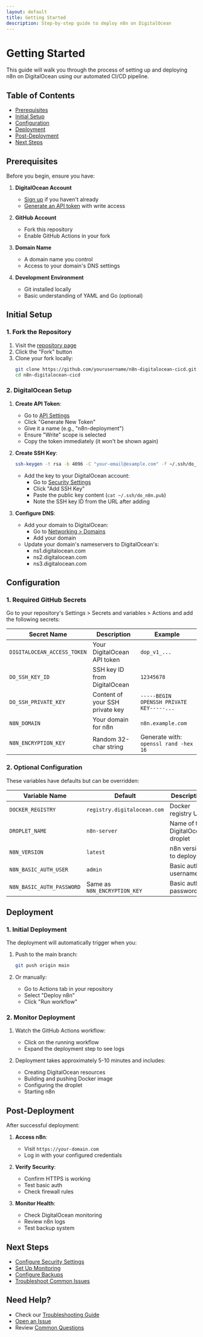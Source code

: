 ```yaml
---
layout: default
title: Getting Started
description: Step-by-step guide to deploy n8n on DigitalOcean
---
```


# Getting Started

This guide will walk you through the process of setting up and deploying n8n on DigitalOcean using our automated CI/CD pipeline.

## Table of Contents

- [Prerequisites](#prerequisites)
- [Initial Setup](#initial-setup)
- [Configuration](#configuration)
- [Deployment](#deployment)
- [Post-Deployment](#post-deployment)
- [Next Steps](#next-steps)

## Prerequisites

Before you begin, ensure you have:

1. **DigitalOcean Account**
   - [Sign up](https://cloud.digitalocean.com/registrations/new) if you haven't already
   - [Generate an API token](https://cloud.digitalocean.com/account/api/tokens) with write access

2. **GitHub Account**
   - Fork this repository
   - Enable GitHub Actions in your fork

3. **Domain Name**
   - A domain name you control
   - Access to your domain's DNS settings

4. **Development Environment**
   - Git installed locally
   - Basic understanding of YAML and Go (optional)

## Initial Setup

### 1. Fork the Repository

1. Visit the [repository page](https://github.com/yourusername/n8n-digitalocean-cicd)
2. Click the "Fork" button
3. Clone your fork locally:
   ```bash
   git clone https://github.com/yourusername/n8n-digitalocean-cicd.git
   cd n8n-digitalocean-cicd
   ```

### 2. DigitalOcean Setup

1. **Create API Token**:
   - Go to [API Settings](https://cloud.digitalocean.com/account/api/tokens)
   - Click "Generate New Token"
   - Give it a name (e.g., "n8n-deployment")
   - Ensure "Write" scope is selected
   - Copy the token immediately (it won't be shown again)

2. **Create SSH Key**:
   ```bash
   ssh-keygen -t rsa -b 4096 -C "your-email@example.com" -f ~/.ssh/do_n8n
   ```
   - Add the key to your DigitalOcean account:
     - Go to [Security Settings](https://cloud.digitalocean.com/account/security)
     - Click "Add SSH Key"
     - Paste the public key content (`cat ~/.ssh/do_n8n.pub`)
     - Note the SSH key ID from the URL after adding

3. **Configure DNS**:
   - Add your domain to DigitalOcean:
     - Go to [Networking > Domains](https://cloud.digitalocean.com/networking/domains)
     - Add your domain
   - Update your domain's nameservers to DigitalOcean's:
     - ns1.digitalocean.com
     - ns2.digitalocean.com
     - ns3.digitalocean.com

## Configuration

### 1. Required GitHub Secrets

Go to your repository's Settings > Secrets and variables > Actions and add the following secrets:

| Secret Name | Description | Example |
|------------|-------------|---------|
| `DIGITALOCEAN_ACCESS_TOKEN` | Your DigitalOcean API token | `dop_v1_...` |
| `DO_SSH_KEY_ID` | SSH key ID from DigitalOcean | `12345678` |
| `DO_SSH_PRIVATE_KEY` | Content of your SSH private key | `-----BEGIN OPENSSH PRIVATE KEY-----...` |
| `N8N_DOMAIN` | Your domain for n8n | `n8n.example.com` |
| `N8N_ENCRYPTION_KEY` | Random 32-char string | Generate with: `openssl rand -hex 16` |

### 2. Optional Configuration

These variables have defaults but can be overridden:

| Variable Name | Default | Description |
|--------------|---------|-------------|
| `DOCKER_REGISTRY` | `registry.digitalocean.com` | Docker registry URL |
| `DROPLET_NAME` | `n8n-server` | Name of the DigitalOcean droplet |
| `N8N_VERSION` | `latest` | n8n version to deploy |
| `N8N_BASIC_AUTH_USER` | `admin` | Basic auth username |
| `N8N_BASIC_AUTH_PASSWORD` | Same as `N8N_ENCRYPTION_KEY` | Basic auth password |

## Deployment

### 1. Initial Deployment

The deployment will automatically trigger when you:

1. Push to the main branch:
   ```bash
   git push origin main
   ```

2. Or manually:
   - Go to Actions tab in your repository
   - Select "Deploy n8n"
   - Click "Run workflow"

### 2. Monitor Deployment

1. Watch the GitHub Actions workflow:
   - Click on the running workflow
   - Expand the deployment step to see logs

2. Deployment takes approximately 5-10 minutes and includes:
   - Creating DigitalOcean resources
   - Building and pushing Docker image
   - Configuring the droplet
   - Starting n8n

## Post-Deployment

After successful deployment:

1. **Access n8n**:
   - Visit `https://your-domain.com`
   - Log in with your configured credentials

2. **Verify Security**:
   - Confirm HTTPS is working
   - Test basic auth
   - Check firewall rules

3. **Monitor Health**:
   - Check DigitalOcean monitoring
   - Review n8n logs
   - Test backup system

## Next Steps

- [Configure Security Settings](./security.md)
- [Set Up Monitoring](./monitoring.md)
- [Configure Backups](./monitoring.md#backups)
- [Troubleshoot Common Issues](./troubleshooting.md)

## Need Help?

- Check our [Troubleshooting Guide](./troubleshooting.md)
- [Open an Issue](https://github.com/yourusername/n8n-digitalocean-cicd/issues)
- Review [Common Questions](./faq.md) 